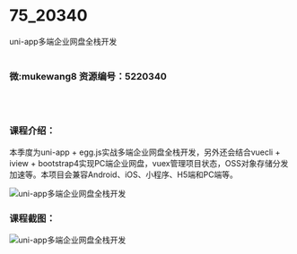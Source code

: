 # 75_20340
uni-app多端企业网盘全栈开发
<br/></br>
<h3>微:mukewang8 资源编号：5220340</h3>
<br/></br>
<h3>课程介绍：</h3>
<p>本季度为<a title="查看与 uni-app 相关的文章" target="_blank">uni-app</a> + egg.js实战多端企业网盘全栈开发，另外还会结合vuecli + iview + bootstrap4实现PC端企业网盘，vuex管理项目状态，OSS对象存储分发加速等。本项目会兼容Android、iOS、小程序、H5端和PC端等。</p>
<p><img src="https://www.ko996.com/wp-content/uploads/img/2021/07/1-15-300x214.png" alt="uni-app多端企业网盘全栈开发"></p>
<div class="info-desc">
<h3>课程截图：</h3>
<p><img src="https://www.ko996.com/wp-content/uploads/img/2021/07/2-16.png" alt="uni-app多端企业网盘全栈开发"></p>


			
</div>
